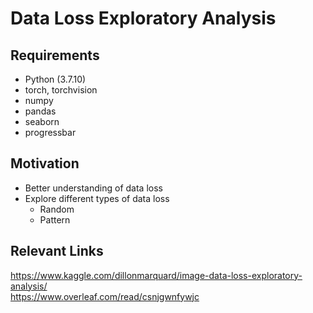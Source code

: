 # Data Loss Exploratory Analysis

## Requirements
- Python (3.7.10)
- torch, torchvision
- numpy
- pandas
- seaborn
- progressbar
## Motivation
- Better understanding of data loss
- Explore different types of data loss
  - Random
  - Pattern
## Relevant Links
https://www.kaggle.com/dillonmarquard/image-data-loss-exploratory-analysis/  
https://www.overleaf.com/read/csnjgwnfywjc
